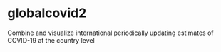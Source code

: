 # globalcovid2
Combine and visualize international periodically updating estimates of COVID-19 at the country level


